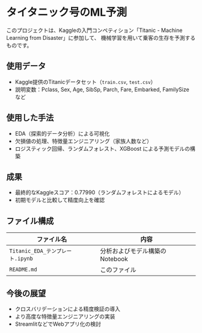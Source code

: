 # タイタニック号のML予測

このプロジェクトは、Kaggleの入門コンペティション「Titanic - Machine Learning from Disaster」に参加して、
機械学習を用いて乗客の生存を予測するものです。

## 使用データ

- Kaggle提供のTitanicデータセット（`train.csv`, `test.csv`）
- 説明変数：Pclass, Sex, Age, SibSp, Parch, Fare, Embarked, FamilySize など

## 使用した手法

- EDA（探索的データ分析）による可視化
- 欠損値の処理、特徴量エンジニアリング（家族人数など）
- ロジスティック回帰、ランダムフォレスト、XGBoost による予測モデルの構築

## 成果

- 最終的なKaggleスコア：0.77990（ランダムフォレストによるモデル）
- 初期モデルと比較して精度向上を確認

## ファイル構成

| ファイル名 | 内容 |
|------------|------|
| `Titanic_EDA_テンプレート.ipynb` | 分析およびモデル構築のNotebook |
| `README.md` | このファイル |

## 今後の展望

- クロスバリデーションによる精度検証の導入
- より高度な特徴量エンジニアリングの実装
- StreamlitなどでWebアプリ化の検討
